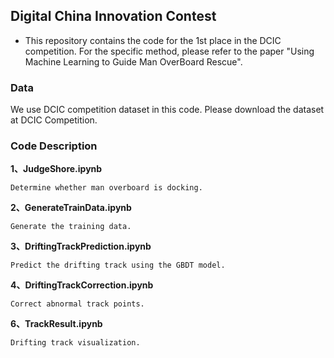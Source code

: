 
## Digital China Innovation Contest

* This repository contains the code for the 1st place in the DCIC competition. For the specific method, please refer to the paper "Using Machine Learning to Guide Man OverBoard Rescue".

### Data
We use DCIC competition dataset in this code. Please download the dataset at DCIC Competition.
<!-- https://www.datafountain.cn/competitions/497/datasets). -->

### Code Description
**1、JudgeShore.ipynb**  
    
    Determine whether man overboard is docking.

**2、GenerateTrainData.ipynb**  
    
    Generate the training data.

**3、DriftingTrackPrediction.ipynb**  
    
    Predict the drifting track using the GBDT model.

**4、DriftingTrackCorrection.ipynb**  
    
    Correct abnormal track points.

**6、TrackResult.ipynb**  
    
    Drifting track visualization.
